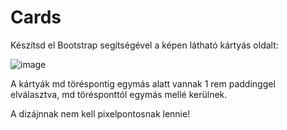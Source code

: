 # Cards
Készítsd el Bootstrap segítségével a képen látható kártyás oldalt: 

![image](https://user-images.githubusercontent.com/68642008/186607004-540b941f-0ab8-4e1d-8c11-951a6a1bef1d.png)

A kártyák md töréspontig egymás alatt vannak 1 rem paddinggel elválasztva, md törésponttól egymás mellé kerülnek.

A dizájnnak nem kell pixelpontosnak lennie!
